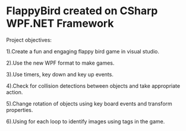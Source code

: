 # FlappyBird created on CSharp WPF.NET Framework
Project objectives:

1).Create a fun and engaging flappy bird game in visual studio.

2).Use the new WPF format to make games.

3).Use timers, key down and key up events.

4).Check for collision detections between objects and take appropriate action.

5).Change rotation of objects using key board events and transform properties.

6).Using for each loop to identify images using tags in the game.
